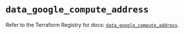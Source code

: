 # `data_google_compute_address`

Refer to the Terraform Registry for docs: [`data_google_compute_address`](https://registry.terraform.io/providers/hashicorp/google/5.43.1/docs/data-sources/compute_address).
